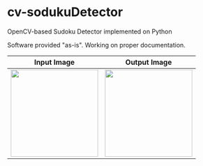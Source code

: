 # cv-sodukuDetector
OpenCV-based Sudoku Detector implemented on Python

Software provided "as-is". Working on proper documentation.

|        Input Image        |Output Image             |
----------------------------|---------------------------|
|<img src="https://user-images.githubusercontent.com/8327505/210124863-784a3da5-0cd0-4f58-a8fe-15c697e21c07.png" width="200"/>|<img src="https://user-images.githubusercontent.com/8327505/210124868-3d0497ac-ef2d-4328-adca-da539c27b889.png" width="200"/>
